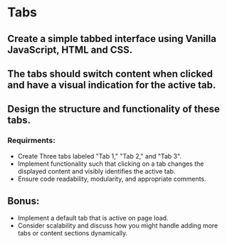 # Tabs

## Create a simple tabbed interface using Vanilla JavaScript, HTML and CSS. 
## The tabs should switch content when clicked and have a visual indication for the active tab. 
## Design the structure and functionality of these tabs.

### Requirments:
- Create Three tabs labeled "Tab 1," "Tab 2," and "Tab 3".
- Implement functionality such that clicking on a tab changes the displayed content and visibly identifies the active tab.
- Ensure code readability, modularity, and appropriate comments.

## Bonus:
- Implement a default tab that is active on page load.
- Consider scalability and discuss how you might handle adding more tabs or content sections dynamically.
